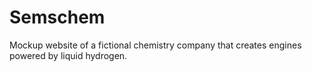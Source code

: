# Semschem
Mockup website of a fictional chemistry company that creates engines powered by liquid hydrogen.

